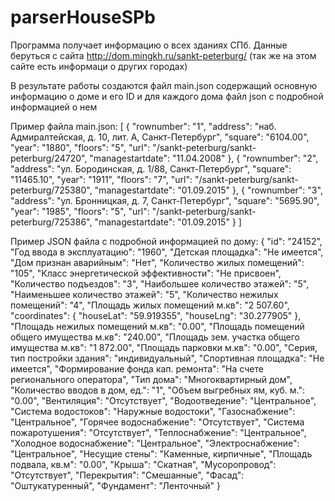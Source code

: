 # parserHouseSPb

Программа получает информацию о всех зданиях СПб.
Данные беруться с сайта http://dom.mingkh.ru/sankt-peterburg/ (так же на этом сайте есть информаци о других городах)

В результате работы создаются файл main.json содержащий основную информацию о доме и его ID и для каждого дома файл json с подробной информацией о нем

Пример файла main.json:
[
    {
        "rownumber": "1",
        "address": "наб. Адмиралтейская, д. 10, лит. А, Санкт-Петербург",
        "square": "6104.00",
        "year": "1880",
        "floors": "5",
        "url": "/sankt-peterburg/sankt-peterburg/24720",
        "managestartdate": "11.04.2008"
    },
    {
        "rownumber": "2",
        "address": "ул. Бородинская, д. 1/88, Санкт-Петербург",
        "square": "11465.10",
        "year": "1911",
        "floors": "7",
        "url": "/sankt-peterburg/sankt-peterburg/725380",
        "managestartdate": "01.09.2015"
    },
    {
        "rownumber": "3",
        "address": "ул. Бронницкая, д. 7, Санкт-Петербург",
        "square": "5695.90",
        "year": "1985",
        "floors": "5",
        "url": "/sankt-peterburg/sankt-peterburg/725386",
        "managestartdate": "01.09.2015"
    }
]

Пример JSON файла с подробной информацией по дому:
{
    "id": "24152",
    "Год ввода в эксплуатацию": "1960",
    "Детская площадка": "Не имеется",
    "Дом признан аварийным": "Нет",
    "Количество жилых помещений": "105",
    "Класс энергетической эффективности": "Не присвоен",
    "Количество подъездов": "3",
    "Наибольшее количество этажей": "5",
    "Наименьшее количество этажей": "5",
    "Количество нежилых помещений": "4",
    "Площадь жилых помещений м.кв": "2 507.60",
    "coordinates": {
        "houseLat": "59.919355",
        "houseLng": "30.277905"
    },
    "Площадь нежилых помещений м.кв": "0.00",
    "Площадь помещений общего имущества м.кв": "240.00",
    "Площадь зем. участка общего имущества м.кв": "1 872.00",
    "Площадь парковки м.кв": "0.00",
    "Серия, тип постройки здания": "индивидуальный",
    "Спортивная площадка": "Не имеется",
    "Формирование фонда кап. ремонта": "На счете регионального оператора",
    "Тип дома": "Многоквартирный дом",
    "Количество вводов в дом, ед.": "1",
    "Объем выгребных ям, куб. м.": "0.00",
    "Вентиляция": "Отсутствует",
    "Водоотведение": "Центральное",
    "Система водостоков": "Наружные водостоки",
    "Газоснабжение": "Центральное",
    "Горячее водоснабжение": "Отсутствует",
    "Система пожаротушения": "Отсутствует",
    "Теплоснабжение": "Центральное",
    "Холодное водоснабжение": "Центральное",
    "Электроснабжение": "Центральное",
    "Несущие стены": "Каменные, кирпичные",
    "Площадь подвала, кв.м": "0.00",
    "Крыша": "Скатная",
    "Мусоропровод": "Отсутствует",
    "Перекрытия": "Смешанные",
    "Фасад": "Оштукатуренный",
    "Фундамент": "Ленточный"
}
